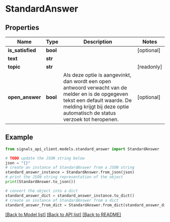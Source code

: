 # StandardAnswer


## Properties

Name | Type | Description | Notes
------------ | ------------- | ------------- | -------------
**is_satisfied** | **bool** |  | [optional] 
**text** | **str** |  | 
**topic** | **str** |  | [readonly] 
**open_answer** | **bool** | Als deze optie is aangevinkt, dan wordt een open antwoord verwacht van de melder en is de opgegeven tekst een default waarde. De melding krijgt bij deze optie automatisch de status verzoek tot heropenen. | [optional] 

## Example

```python
from signals_api_client.models.standard_answer import StandardAnswer

# TODO update the JSON string below
json = "{}"
# create an instance of StandardAnswer from a JSON string
standard_answer_instance = StandardAnswer.from_json(json)
# print the JSON string representation of the object
print(StandardAnswer.to_json())

# convert the object into a dict
standard_answer_dict = standard_answer_instance.to_dict()
# create an instance of StandardAnswer from a dict
standard_answer_from_dict = StandardAnswer.from_dict(standard_answer_dict)
```
[[Back to Model list]](../README.md#documentation-for-models) [[Back to API list]](../README.md#documentation-for-api-endpoints) [[Back to README]](../README.md)


